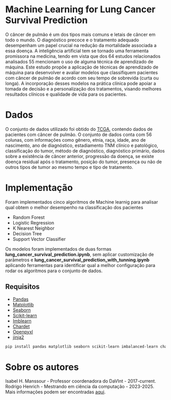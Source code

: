 # Machine Learning for Lung Cancer Survival Prediction

O câncer de pulmão é um dos tipos mais comuns e letais de câncer em todo o mundo. O diagnóstico precoce e o tratamento adequado desempenham um papel crucial na redução da mortalidade associada a essa doença. A inteligência artificial tem se tornado uma ferramenta promissora na medicina, tendo em vista que dos 64 estudos relacionados analisados 55 mencionam o uso de alguma técnica de aprendizado de máquina. Este estudo propõe a aplicação de técnicas de aprendizado de máquina para desenvolver e avaliar modelos que classifiquem pacientes com câncer de pulmão de acordo com seu tempo de sobrevida (curta ou longa). A incorporação desses modelos na prática clínica pode apoiar a tomada de decisão e a personalização dos tratamentos, visando melhores resultados clínicos e qualidade de vida para os pacientes.


# Dados

O conjunto de dados utilizado foi obtido do [TCGA](https://www.cancer.gov/ccg/research/genome-sequencing/tcga), contendo dados de pacientes com câncer de pulmão. O conjunto de dados conta com 56 colunas, com informações como gênero, etnia, raça, idade, ano de nascimento, ano de diagnóstico, estadiamento TNM clínico e patológico, classificação do tumor, método de diagnóstico, diagnóstico primário, dados sobre a existência de câncer anterior, progressão da doença, se existe doença residual após o tratamento, posição do tumor, presença ou não de outros tipos de tumor ao mesmo tempo e tipo de tratamento.

# Implementação 

Foram implementados cinco algoritmos de Machine learnig para analisar qual obtem o melhor desempenho na classificação dos pacientes

- Random Forest
- Logistic Regression
- K Nearest Neighbor
- Decision Tree
- Support Vector Classifier

Os modelos foram implementados de duas formas **lung_cancer_survival_prediction.ipynb**, sem aplicar customização de parâmetros e **lung_cancer_survival_prediction_with_tunning.ipynb** aplicando ferramentas para identificar qual a melhor configuração para rodar os algoritmos para o conjunto de dados.

## Requisitos 

- [Pandas](https://pandas.pydata.org/)
- [Matplotlib](https://matplotlib.org/)
- [Seaborn](https://seaborn.pydata.org/)
- [Scikit-learn](https://scikit-learn.org/)
- [Imblearn](https://imbalanced-learn.org/)
- [Chardet](https://pypi.org/project/chardet/)
- [Openpyxl](https://openpyxl.readthedocs.io/)
- [jinja2](https://pypi.org/project/Jinja2/)

```sh
pip install pandas matplotlib seaborn scikit-learn imbalanced-learn chardet openpyxl jinja2
```

# Sobre os autores

Isabel H. Manssour - Professor coordenadora do DaVInt - 2017-current.  
Rodrigo Henrich - Mestrando em ciência da computação - 2023-2025.  
Mais informações podem ser encontradas [aqui](https://www.inf.pucrs.br/davint/).
